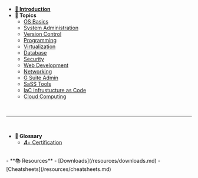 - **[👋 Introduction](courses/01-Introduction/home.md)**
- **📅 Topics**
    - [OS Basics](courses/02-Os_Basics/home.md)
    - [System Administration](courses/03-System_Administration/home.md)
    - [Version Control](courses/04-Version_Control/home.md)
    - [Programming](courses/05-Programming/home.md)
    - [Virtualization](courses/06-Virtualization/home.md)
    - [Database](courses/07-Databases/home.md)
    - [Security](courses/08-Security/home.md)
    - [Web Development](courses/09-Web_Development/home.md)
    - [Networking](courses/10-Networking/home.md)
    - [G Suite Admin](courses/11-G_Suite_Admin/home.md)
    - [SaSS Tools](courses/12-Atlassian/home.md)
    - [IaC Infrustucture as Code](courses/13-Iac/home.md)
    - [Cloud Computing](courses/14-Cloud_Computing/home.md)
<br/>

---

<br/>

- **📘 Glossary**
    - [𝑨+ Certification](a+Cert.md)
<br />
- **📚 Resources**
    - [Downloads](/resources/downloads.md)
    - [Cheatsheets](/resources/cheatsheets.md)
